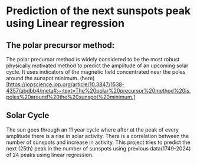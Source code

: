# Prediction of the next sunspots peak using Linear regression 

## The polar precursor method:
The polar precursor method is widely considered to be the most robust physically motivated method to predict the amplitude of an upcoming solar cycle. It uses indicators of the magnetic field concentrated near the poles around the sunspot minimum. (here)[https://iopscience.iop.org/article/10.3847/1538-4357/abdbb4/meta#:~:text=The%20polar%20precursor%20method%20is,poles%20around%20the%20sunspot%20minimum.]



## Solar Cycle
The sun goes through an 11 year cycle where after at the peak of every amplitude there is a rise in solar activity. There is a correlation between the number of sunspots and increase in activity. This project tries to predict the next (25th) peak in the number of sunspots using previous data(1749-2024) of 24 peaks using linear regression.

